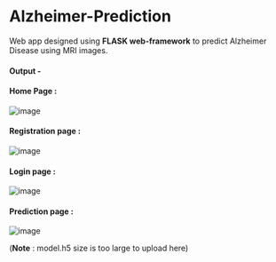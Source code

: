 # Alzheimer-Prediction

Web app designed using **FLASK web-framework** to predict Alzheimer Disease using MRI images.

#### Output -
#### Home Page :
![image](https://user-images.githubusercontent.com/85562020/158177417-ed5ec1b9-1d3a-4c6f-9cce-f51ce5c296fd.png)

#### Registration page :
![image](https://user-images.githubusercontent.com/85562020/158177534-185dbda8-0560-436b-b531-513f9aee4e37.png)

#### Login page :
![image](https://user-images.githubusercontent.com/85562020/158177557-162c1b84-01c5-45f3-828b-b110211ebb75.png)

#### Prediction page :
![image](https://user-images.githubusercontent.com/85562020/158177603-468bd22b-99d5-4622-bbe9-1a5204d0f1a9.png)

(**Note** : model.h5 size is too large to upload here)
